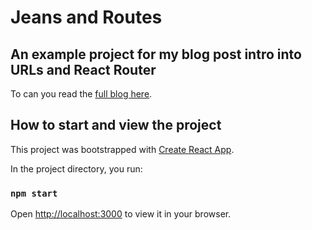 # Jeans and Routes
## An example project for my blog post intro into URLs and React Router

To can you read the [full blog here]().
## How to start and view the project

This project was bootstrapped with [Create React App](https://github.com/facebook/create-react-app).

In the project directory, you run:
### `npm start`

Open [http://localhost:3000](http://localhost:3000) to view it in your browser.
